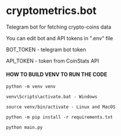 # cryptometrics.bot

Telegram bot for fetching crypto-coins data

You can edit bot and API tokens in ".env" file

BOT_TOKEN - telegram bot token

API_TOKEN - token from CoinStats API

#### HOW TO BUILD VENV TO RUN THE CODE

```
python -m venv venv
  
venv\Scripts\activate.bat - Windows

source venv/bin/activate - Linux and MacOS
  
python -m pip install -r requirements.txt

python main.py
```

